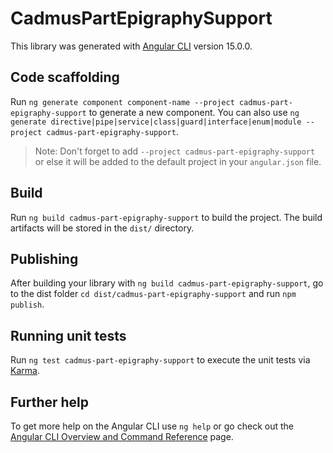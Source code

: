 # CadmusPartEpigraphySupport

This library was generated with [Angular CLI](https://github.com/angular/angular-cli) version 15.0.0.

## Code scaffolding

Run `ng generate component component-name --project cadmus-part-epigraphy-support` to generate a new component. You can also use `ng generate directive|pipe|service|class|guard|interface|enum|module --project cadmus-part-epigraphy-support`.
> Note: Don't forget to add `--project cadmus-part-epigraphy-support` or else it will be added to the default project in your `angular.json` file. 

## Build

Run `ng build cadmus-part-epigraphy-support` to build the project. The build artifacts will be stored in the `dist/` directory.

## Publishing

After building your library with `ng build cadmus-part-epigraphy-support`, go to the dist folder `cd dist/cadmus-part-epigraphy-support` and run `npm publish`.

## Running unit tests

Run `ng test cadmus-part-epigraphy-support` to execute the unit tests via [Karma](https://karma-runner.github.io).

## Further help

To get more help on the Angular CLI use `ng help` or go check out the [Angular CLI Overview and Command Reference](https://angular.io/cli) page.
